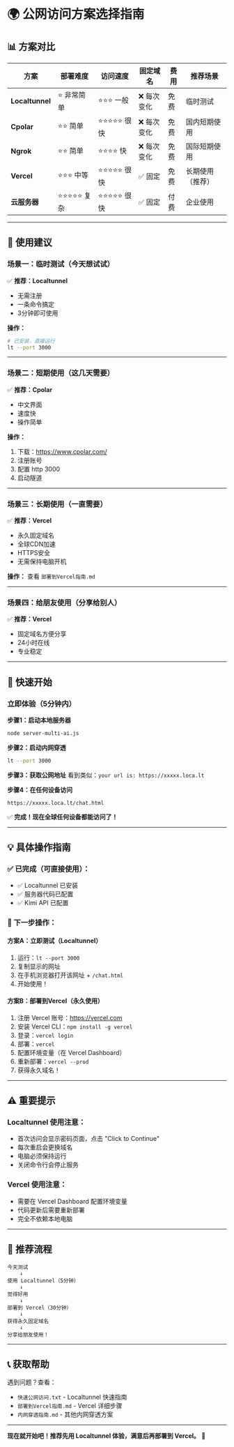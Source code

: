 # 🌍 公网访问方案选择指南

## 📊 方案对比

| 方案 | 部署难度 | 访问速度 | 固定域名 | 费用 | 推荐场景 |
|------|----------|----------|----------|------|----------|
| **Localtunnel** | ⭐ 非常简单 | ⭐⭐⭐ 一般 | ❌ 每次变化 | 免费 | 临时测试 |
| **Cpolar** | ⭐⭐ 简单 | ⭐⭐⭐⭐⭐ 很快 | ❌ 每次变化 | 免费 | 国内短期使用 |
| **Ngrok** | ⭐⭐ 简单 | ⭐⭐⭐⭐ 快 | ❌ 每次变化 | 免费 | 国际短期使用 |
| **Vercel** | ⭐⭐⭐ 中等 | ⭐⭐⭐⭐⭐ 很快 | ✅ 固定 | 免费 | 长期使用（推荐） |
| **云服务器** | ⭐⭐⭐⭐⭐ 复杂 | ⭐⭐⭐⭐⭐ 很快 | ✅ 固定 | 付费 | 企业使用 |

---

## 🎯 使用建议

### **场景一：临时测试（今天想试试）**
✅ **推荐：Localtunnel**
- 无需注册
- 一条命令搞定
- 3分钟即可使用

**操作：**
```bash
# 已安装，直接运行
lt --port 3000
```

---

### **场景二：短期使用（这几天需要）**
✅ **推荐：Cpolar**
- 中文界面
- 速度快
- 操作简单

**操作：**
1. 下载：https://www.cpolar.com/
2. 注册账号
3. 配置 http 3000
4. 启动隧道

---

### **场景三：长期使用（一直需要）**
✅ **推荐：Vercel**
- 永久固定域名
- 全球CDN加速
- HTTPS安全
- 无需保持电脑开机

**操作：**
查看 `部署到Vercel指南.md`

---

### **场景四：给朋友使用（分享给别人）**
✅ **推荐：Vercel**
- 固定域名方便分享
- 24小时在线
- 专业稳定

---

## 🚀 快速开始

### **立即体验（5分钟内）**

**步骤1：启动本地服务器**
```bash
node server-multi-ai.js
```

**步骤2：启动内网穿透**
```bash
lt --port 3000
```

**步骤3：获取公网地址**
看到类似：`your url is: https://xxxxx.loca.lt`

**步骤4：在任何设备访问**
```
https://xxxxx.loca.lt/chat.html
```

✅ **完成！现在全球任何设备都能访问了！**

---

## 💡 具体操作指南

### **✅ 已完成（可直接使用）：**
- ✅ Localtunnel 已安装
- ✅ 服务器代码已配置
- ✅ Kimi API 已配置

### **📝 下一步操作：**

#### **方案A：立即测试（Localtunnel）**
1. 运行：`lt --port 3000`
2. 复制显示的网址
3. 在手机浏览器打开该网址 + `/chat.html`
4. 开始使用！

#### **方案B：部署到Vercel（永久使用）**
1. 注册 Vercel 账号：https://vercel.com
2. 安装 Vercel CLI：`npm install -g vercel`
3. 登录：`vercel login`
4. 部署：`vercel`
5. 配置环境变量（在 Vercel Dashboard）
6. 重新部署：`vercel --prod`
7. 获得永久域名！

---

## ⚠️ 重要提示

### **Localtunnel 使用注意：**
- 首次访问会显示密码页面，点击 "Click to Continue"
- 每次重启会更换域名
- 电脑必须保持运行
- 关闭命令行会停止服务

### **Vercel 使用注意：**
- 需要在 Vercel Dashboard 配置环境变量
- 代码更新后需要重新部署
- 完全不依赖本地电脑

---

## 🎊 推荐流程

```
今天测试
    ↓
使用 Localtunnel（5分钟）
    ↓
觉得好用
    ↓
部署到 Vercel（30分钟）
    ↓
获得永久固定域名
    ↓
分享给朋友使用！
```

---

## 📞 获取帮助

遇到问题？查看：
- `快速公网访问.txt` - Localtunnel 快速指南
- `部署到Vercel指南.md` - Vercel 详细步骤
- `内网穿透指南.md` - 其他内网穿透方案

---

**现在就开始吧！推荐先用 Localtunnel 体验，满意后再部署到 Vercel。** 🚀

